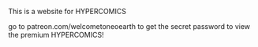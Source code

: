 This is a website for HYPERCOMICS

go to patreon.com/welcometoneoearth to get the secret password to view the premium HYPERCOMICS!
